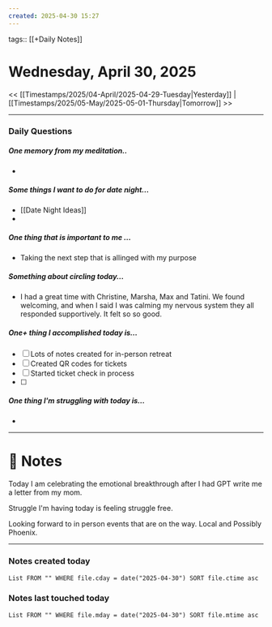 ```yaml
---
created: 2025-04-30 15:27
---
```

tags:: [[+Daily Notes]]

# Wednesday, April 30, 2025

<< [[Timestamps/2025/04-April/2025-04-29-Tuesday|Yesterday]] | [[Timestamps/2025/05-May/2025-05-01-Thursday|Tomorrow]] >>

---
### Daily Questions
#####  One memory from my meditation..  
- 

#####  Some things I want to do for date night...
- [[Date Night Ideas]]
- 
##### One thing that is important to me ...
- Taking the next step that is allinged with my purpose
##### Something about circling today...  
- I had a great time with Christine, Marsha, Max and Tatini. We found welcoming, and when I said I was calming my nervous system they all responded supportively. It felt so so good.
##### One+ thing I accomplished today is...
- [ ] Lots of notes created for in-person retreat
- [ ] Created QR codes for tickets
- [ ] Started ticket check in process
- [ ] 

##### One thing I'm struggling with today is...
- 

---
# 📝 Notes
Today I am celebrating the emotional breakthrough after I had GPT write me a letter from my mom.

Struggle I'm having today is feeling struggle free.

Looking forward to in person events that are on the way. Local and Possibly Phoenix. 

---
### Notes created today
```dataview
List FROM "" WHERE file.cday = date("2025-04-30") SORT file.ctime asc
```

### Notes last touched today
```dataview
List FROM "" WHERE file.mday = date("2025-04-30") SORT file.mtime asc
```